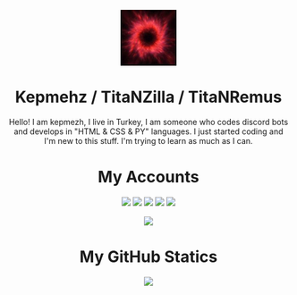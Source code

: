 <div class="mountain" id="mountain">
   <div class="readme" id="readme">
      <p align="center">
      <img class="resim" align="center" width="100px" src="img/image.jpg" alt="Kepmehz Profile Photo" />
      </p>
      <h1 align="center" class="bigfont" id="bigfont">
         Kepmehz / TitaNZilla / TitaNRemus
      </h1>
      <p align="center" class="paragraph" id="paragraph">
         Hello! I am kepmezh, I live in Turkey, I am someone who codes discord bots and develops in "HTML & CSS & PY" languages. I just started coding and I'm new to this stuff. I'm trying to learn as much as I can.
      </p>
   </div>
</div>

<div class="myaccounts" id="myaccounts">
   <div class="accounts" id="accounts">
      <h1 align="center">
          My Accounts 
      </h1>
      <p align="center">
         <a href="https://discord.com/users/801152740310253629" target"blank_"><img src="https://img.shields.io/badge/discord%20-7289DA.svg?&style=for-the-badge&logo=discord&logoColor=white"></a>
         <a href="https://www.youtube.com/channel/UCiTk6PsWwmy79v2uM6NRAQw" target"blank_"><img src="https://img.shields.io/badge/youtube%20-ff0000.svg?&style=for-the-badge&logo=youtube&logoColor=white"></a>
         <a href="https://open.spotify.com/user/qokr7flwhvhq9pdpu8lfsxnlt" target"blank_"><img src="https://img.shields.io/badge/Spotify%20-1ed760.svg?&style=for-the-badge&logo=spotify&logoColor=white"></a>
         <a href="https://github.com/kepmehzjs" target"blank_"><img src="https://img.shields.io/badge/GitHub%20-191717.svg?&style=for-the-badge&logo=github&logoColor=white"></a>
         <a href="https://steamcommunity.com/profiles/76561199173363993" target"blank_"><img src="https://img.shields.io/badge/steam%20-171a21.svg?&style=for-the-badge&logo=steam&logoColor=white"></a>
      </p>
   </div>
</div>

<p align="center">
<img align="center" src="https://komarev.com/ghpvc/?username=kepmehzjs&style=flat-square"></img>
</p>

<h1 align="center">My GitHub Statics</h1>

<div class="statics" id="statics">
   <p align="center">
   <img src="https://github-readme-stats.vercel.app/api?username=kepmehzjs&theme=dark&show_icons=true"></img>
   </p>
</div>
